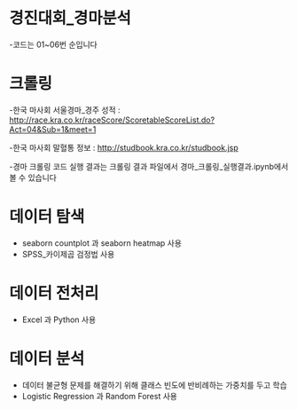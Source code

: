 # 경진대회_경마분석
-코드는 01~06번 순입니다

# 크롤링
-한국 마사회 서울경마_경주 성적 : http://race.kra.co.kr/raceScore/ScoretableScoreList.do?Act=04&Sub=1&meet=1
    
-한국 마사회 말혈통 정보 : http://studbook.kra.co.kr/studbook.jsp

-경마 크롤링 코드 실행 결과는 크롤링 결과 파일에서 경마_크롤링_실행결과.ipynb에서 볼 수 있습니다

# 데이터 탐색
- seaborn countplot 과 seaborn heatmap 사용
- SPSS_카이제곱 검정법 사용

# 데이터 전처리
- Excel 과 Python 사용

# 데이터 분석 
- 데이터 불균형 문제를 해결하기 위해 클래스 빈도에 반비례하는 가중치를 두고 학습
- Logistic Regression 과 Random Forest 사용
 
